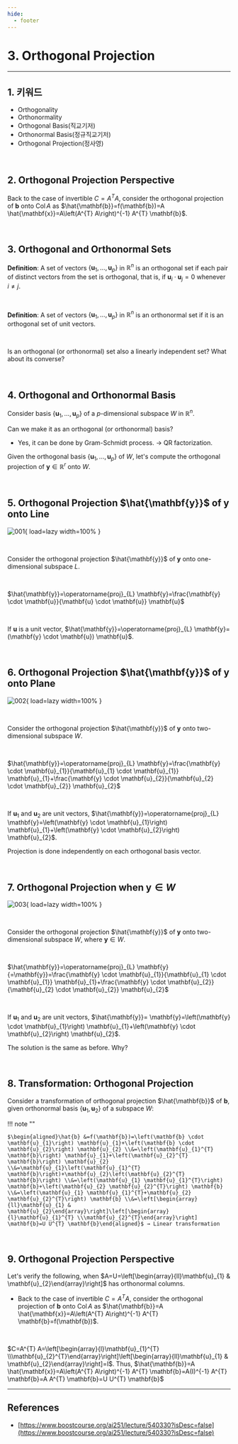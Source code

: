 ```yaml
---
hide:
  - footer
---
```


# 3. Orthogonal Projection

---

## 1. 키워드

- Orthogonality
- Orthonormality
- Orthogonal Basis(직교기저)
- Orthonormal Basis(정규직교기저)
- Orthogonal Projection(정사영)

<br/>

## 2. Orthogonal Projection Perspective

Back to the case of invertible $C=A^{T} A$, consider the orthogonal projection of $\mathbf{b}$ onto $\operatorname{Col}A$ as $\hat{\mathbf{b}}=f(\mathbf{b})=A \hat{\mathbf{x}}=A\left(A^{T} A\right)^{-1} A^{T} \mathbf{b}$.

<br/>

## 3. Orthogonal and Orthonormal Sets

**Definition**: A set of vectors $\left\{\mathbf{u}_{1}, \ldots, \mathbf{u}_{p}\right\}$ in $\mathbb{R}^{n}$ is an orthogonal set if each pair of distinct vectors from the set is orthogonal, that is, if $\mathbf{u}_{i} \cdot \mathbf{u}_{j}=0$ whenever $i \neq j$.

<br/>

**Definition**: A set of vectors $\left\{\mathbf{u}_{1}, \ldots, \mathbf{u}_{p}\right\}$ in $\mathbb{R}^{n}$ is an orthonormal set if it is an orthogonal set of unit vectors.

<br/>

Is an orthogonal (or orthonormal) set also a linearly independent set? What about its converse?

<br/>

## 4. Orthogonal and Orthonormal Basis

Consider basis $\left\{\mathbf{u}_{1}, \ldots, \mathbf{u}_{p}\right\}$ of a $p$-dimensional subspace $W$ in $\mathbb{R}^{n}$.

Can we make it as an orthogonal (or orthonormal) basis?

- Yes, it can be done by Gram-Schmidt process. → QR factorization.

Given the orthogonal basis $\left\{\mathbf{u}_{1}, \ldots, \mathbf{u}_{p}\right\}$ of $W$, let's compute the orthogonal projection of $\mathbf{y} \in \mathbb{R}^{r}$ onto $W$.

<br/>

## 5. Orthogonal Projection $\hat{\mathbf{y}}$ of $\mathbf{y}$ onto Line

![001](https://github.com/SAEMC/Images-MLDL/blob/main/linear-algebra/ch-002/003/001.png?raw=true){ load=lazy width=100% }

<br/>

Consider the orthogonal projection $\hat{\mathbf{y}}$ of $\mathbf{y}$ onto one-dimensional subspace $L$.

<br/>

$\hat{\mathbf{y}}=\operatorname{proj}_{L} \mathbf{y}=\frac{\mathbf{y} \cdot \mathbf{u}}{\mathbf{u} \cdot \mathbf{u}} \mathbf{u}$

<br/>

If $\mathbf{u}$ is a unit vector, $\hat{\mathbf{y}}=\operatorname{proj}_{L} \mathbf{y}=(\mathbf{y} \cdot \mathbf{u}) \mathbf{u}$.

<br/>

## 6. Orthogonal Projection $\hat{\mathbf{y}}$ of $\mathbf{y}$ onto Plane

![002](https://github.com/SAEMC/Images-MLDL/blob/main/linear-algebra/ch-002/003/002.png?raw=true){ load=lazy width=100% }

<br/>

Consider the orthogonal projection $\hat{\mathbf{y}}$ of $\mathbf{y}$ onto two-dimensional subspace $W$.

<br/>

$\hat{\mathbf{y}}=\operatorname{proj}_{L} \mathbf{y}=\frac{\mathbf{y} \cdot \mathbf{u}_{1}}{\mathbf{u}_{1} \cdot \mathbf{u}_{1}} \mathbf{u}_{1}+\frac{\mathbf{y} \cdot \mathbf{u}_{2}}{\mathbf{u}_{2} \cdot \mathbf{u}_{2}} \mathbf{u}_{2}$

<br/>

If $\mathbf{u}_{1}$ and $\mathbf{u}_{2}$ are unit vectors, $\hat{\mathbf{y}}=\operatorname{proj}_{L} \mathbf{y}=\left(\mathbf{y} \cdot \mathbf{u}_{1}\right) \mathbf{u}_{1}+\left(\mathbf{y} \cdot \mathbf{u}_{2}\right) \mathbf{u}_{2}$.

Projection is done independently on each orthogonal basis vector.

<br/>

## 7. Orthogonal Projection when $\mathbf{y} \in W$

![003](https://github.com/SAEMC/Images-MLDL/blob/main/linear-algebra/ch-002/003/003.png?raw=true){ load=lazy width=100% }

<br/>

Consider the orthogonal projection $\hat{\mathbf{y}}$ of $\mathbf{y}$ onto two-dimensional subspace $W$, where ${\mathbf{y} \in W}$.

<br/>

$\hat{\mathbf{y}}=\operatorname{proj}_{L} \mathbf{y}{=\mathbf{y}}=\frac{\mathbf{y} \cdot \mathbf{u}_{1}}{\mathbf{u}_{1} \cdot \mathbf{u}_{1}} \mathbf{u}_{1}+\frac{\mathbf{y} \cdot \mathbf{u}_{2}}{\mathbf{u}_{2} \cdot \mathbf{u}_{2}} \mathbf{u}_{2}$

<br/>

If $\mathbf{u}_{1}$ and $\mathbf{u}_{2}$ are unit vectors, $\hat{\mathbf{y}}= \mathbf{y}=\left(\mathbf{y} \cdot \mathbf{u}_{1}\right) \mathbf{u}_{1}+\left(\mathbf{y} \cdot \mathbf{u}_{2}\right) \mathbf{u}_{2}$.

The solution is the same as before. Why?

<br/>

## 8. Transformation: Orthogonal Projection

Consider a transformation of orthogonal projection $\hat{\mathbf{b}}$ of $\mathbf{b}$, given orthonormal basis $\left\{\mathbf{u}_{1}, \mathbf{u}_{2}\right\}$ of a subspace $W$:

!!! note ""

    $\begin{aligned}\hat{b} &=f(\mathbf{b})=\left(\mathbf{b} \cdot \mathbf{u}_{1}\right) \mathbf{u}_{1}+\left(\mathbf{b} \cdot \mathbf{u}_{2}\right) \mathbf{u}_{2} \\&=\left(\mathbf{u}_{1}^{T} \mathbf{b}\right) \mathbf{u}_{1}+\left(\mathbf{u}_{2}^{T} \mathbf{b}\right) \mathbf{u}_{2} \\&=\mathbf{u}_{1}\left(\mathbf{u}_{1}^{T} \mathbf{b}\right)+\mathbf{u}_{2}\left(\mathbf{u}_{2}^{T} \mathbf{b}\right) \\&=\left(\mathbf{u}_{1} \mathbf{u}_{1}^{T}\right) \mathbf{b}+\left(\mathbf{u}_{2} \mathbf{u}_{2}^{T}\right) \mathbf{b} \\&=\left(\mathbf{u}_{1} \mathbf{u}_{1}^{T}+\mathbf{u}_{2} \mathbf{u}_{2}^{T}\right) \mathbf{b} \\&=\left[\begin{array}{ll}\mathbf{u}_{1} & \mathbf{u}_{2}\end{array}\right]\left[\begin{array}{l}\mathbf{u}_{1}^{T} \\\mathbf{u}_{2}^{T}\end{array}\right] \mathbf{b}=U U^{T} \mathbf{b}\end{aligned}$ → Linear transformation

<br/>

## 9. Orthogonal Projection Perspective

Let's verify the following, when $A=U=\left[\begin{array}{ll}\mathbf{u}_{1} & \mathbf{u}_{2}\end{array}\right]$ has orthonormal columns.

- Back to the case of invertible $C=A^{T} A$, consider the orthogonal projection of $\mathbf{b}$ onto $\operatorname{Col}A$ as $\hat{\mathbf{b}}=A \hat{\mathbf{x}}=A\left(A^{T} A\right)^{-1} A^{T} \mathbf{b}=f(\mathbf{b})$.

<br/>

$C=A^{T} A=\left[\begin{array}{l}\mathbf{u}_{1}^{T} \\\mathbf{u}_{2}^{T}\end{array}\right]\left[\begin{array}{ll}\mathbf{u}_{1} & \mathbf{u}_{2}\end{array}\right]=I$. Thus, $\hat{\mathbf{b}}=A \hat{\mathbf{x}}=A\left(A^{T} A\right)^{-1} A^{T} \mathbf{b}=A(I)^{-1} A^{T} \mathbf{b}=A A^{T} \mathbf{b}=U U^{T} \mathbf{b}$

---

## References

- [https://www.boostcourse.org/ai251/lecture/540330?isDesc=false](https://www.boostcourse.org/ai251/lecture/540330?isDesc=false)
